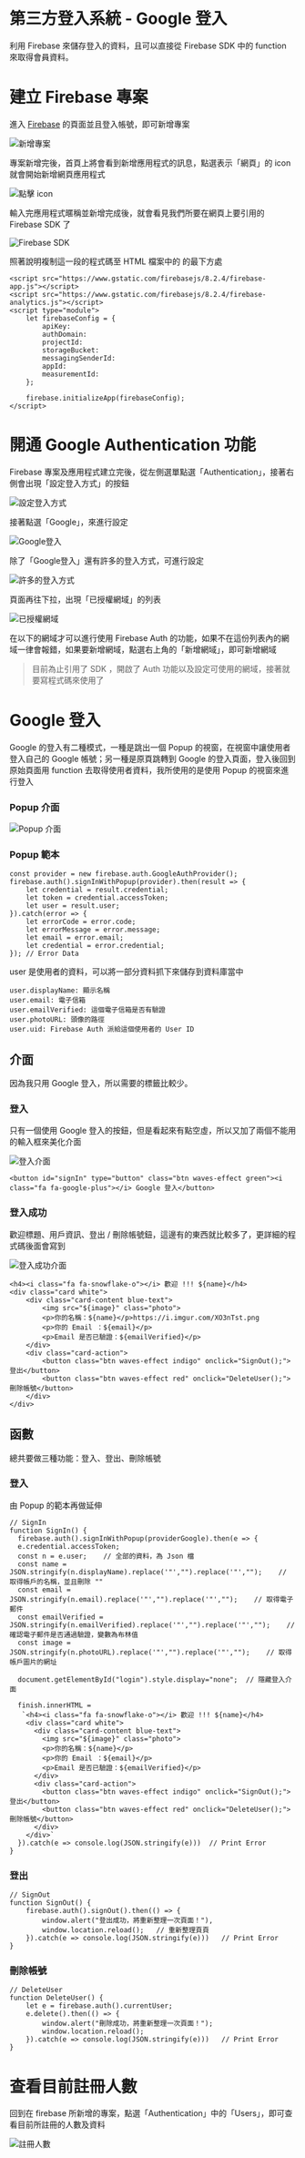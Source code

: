 # 第三方登入系統 - Google 登入
利用 Firebase 來儲存登入的資料，且可以直接從 Firebase SDK 中的 function 來取得會員資料。

# 建立 Firebase 專案
進入 [Firebase](https://firebase.google.com/) 的頁面並且登入帳號，即可新增專案

![新增專案](https://i.imgur.com/auyVR8x.png)

專案新增完後，首頁上將會看到新增應用程式的訊息，點選表示「網頁」的 icon 就會開始新增網頁應用程式

![點擊 icon](https://i.imgur.com/xyca8yr.png)

輸入完應用程式暱稱並新增完成後，就會看見我們所要在網頁上要引用的 Firebase SDK 了

![Firebase SDK](https://i.imgur.com/EFmteq3.png)

照著說明複制這一段的程式碼至 HTML 檔案中的 **<body>**  的最下方處

```htmlmixed=
<script src="https://www.gstatic.com/firebasejs/8.2.4/firebase-app.js"></script>
<script src="https://www.gstatic.com/firebasejs/8.2.4/firebase-analytics.js"></script>
<script type="module">
    let firebaseConfig = {
        apiKey:
        authDomain:
        projectId:
        storageBucket:
        messagingSenderId:
        appId:
        measurementId:
    };

    firebase.initializeApp(firebaseConfig);
</script>
```

# 開通 Google Authentication 功能
Firebase 專案及應用程式建立完後，從左側選單點選「Authentication」，接著右側會出現「設定登入方式」的按鈕

![設定登入方式](https://i.imgur.com/YpWCh0b.png)

接著點選「Google」，來進行設定

![Google登入](https://i.imgur.com/v8BXrWW.png)

除了「Google登入」還有許多的登入方式，可進行設定

![許多的登入方式](https://i.imgur.com/JG0O8gW.png)

頁面再往下拉，出現「已授權網域」的列表

![已授權網域](https://i.imgur.com/IktmHSo.png)

在以下的網域才可以進行使用 Firebase Auth 的功能，如果不在這份列表內的網域一律會報錯，如果要新增網域，點選右上角的「新增網域」，即可新增網域

> 目前為止引用了 SDK ，開啟了 Auth 功能以及設定可使用的網域，接著就要寫程式碼來使用了

# Google 登入
Google 的登入有二種模式，一種是跳出一個 Popup 的視窗，在視窗中讓使用者登入自己的 Google 帳號；另一種是原頁跳轉到 Google 的登入頁面，登入後回到原始頁面用 function 去取得使用者資料，我所使用的是使用 Popup 的視窗來進行登入

### **Popup 介面**

![Popup 介面](https://i.imgur.com/kyKwKCt.png)

### **Popup 範本**

```javascript=
const provider = new firebase.auth.GoogleAuthProvider();
firebase.auth().signInWithPopup(provider).then(result => {
    let credential = result.credential;
    let token = credential.accessToken;
    let user = result.user;
}).catch(error => {
    let errorCode = error.code;
    let errorMessage = error.message;
    let email = error.email;
    let credential = error.credential;
}); // Error Data
```

user 是使用者的資料，可以將一部分資料抓下來儲存到資料庫當中

```
user.displayName: 顯示名稱
user.email: 電子信箱
user.emailVerified: 這個電子信箱是否有驗證
user.photoURL: 頭像的路徑
user.uid: Firebase Auth 派給這個使用者的 User ID
```

## 介面

因為我只用 Google 登入，所以需要的標籤比較少。

### 登入

只有一個使用 Google 登入的按鈕，但是看起來有點空虛，所以又加了兩個不能用的輸入框來美化介面

![登入介面](https://i.imgur.com/dKVwLlo.png)

```
<button id="signIn" type="button" class="btn waves-effect green"><i class="fa fa-google-plus"></i> Google 登入</button>
```

### 登入成功

歡迎標題、用戶資訊、登出 / 刪除帳號鈕，這邊有的東西就比較多了，更詳細的程式碼後面會寫到

![登入成功介面](https://i.imgur.com/XO3nTst.png)

```
<h4><i class="fa fa-snowflake-o"></i> 歡迎 !!! ${name}</h4>
<div class="card white">
    <div class="card-content blue-text">
        <img src="${image}" class="photo">
        <p>你的名稱：${name}</p>https://i.imgur.com/XO3nTst.png
        <p>你的 Email ：${email}</p>
        <p>Email 是否已驗證：${emailVerified}</p>
    </div>
    <div class="card-action">
        <button class="btn waves-effect indigo" onclick="SignOut();">登出</button>
        <button class="btn waves-effect red" onclick="DeleteUser();">刪除帳號</button>
    </div>
</div>
```

## 函數

總共要做三種功能：登入、登出、刪除帳號

### 登入

由 Popup 的範本再做延伸

```javascript=
// SignIn
function SignIn() {
  firebase.auth().signInWithPopup(providerGoogle).then(e => { 
  e.credential.accessToken; 
  const n = e.user;    // 全部的資料，為 Json 檔
  const name = JSON.stringify(n.displayName).replace('"',"").replace('"',"");    // 取得帳戶的名稱，並且刪除 ""
  const email = JSON.stringify(n.email).replace('"',"").replace('"',"");    // 取得電子郵件
  const emailVerified = JSON.stringify(n.emailVerified).replace('"',"").replace('"',"");    // 確認電子郵件是否通過驗證，變數為布林值
  const image = JSON.stringify(n.photoURL).replace('"',"").replace('"',"");    // 取得帳戶圖片的網址

  document.getElementById("login").style.display="none";  // 隱藏登入介面

  finish.innerHTML =
   `<h4><i class="fa fa-snowflake-o"></i> 歡迎 !!! ${name}</h4>
    <div class="card white">
      <div class="card-content blue-text">
        <img src="${image}" class="photo">
        <p>你的名稱：${name}</p>
        <p>你的 Email ：${email}</p>
        <p>Email 是否已驗證：${emailVerified}</p>
      </div>
      <div class="card-action">
        <button class="btn waves-effect indigo" onclick="SignOut();">登出</button>
        <button class="btn waves-effect red" onclick="DeleteUser();">刪除帳號</button>
      </div>
    </div>`
  }).catch(e => console.log(JSON.stringify(e)))  // Print Error
}
```

### 登出

```javascript=
// SignOut
function SignOut() { 
    firebase.auth().signOut().then(() => { 
        window.alert("登出成功，將重新整理一次頁面！"), 
        window.location.reload();   // 重新整理頁頁
    }).catch(e => console.log(JSON.stringify(e)))   // Print Error
}
```

### 刪除帳號

```javascript=
// DeleteUser
function DeleteUser() { 
    let e = firebase.auth().currentUser; 
    e.delete().then(() => { 
        window.alert("刪除成功，將重新整理一次頁面！");
        window.location.reload();
    }).catch(e => console.log(JSON.stringify(e)))   // Print Error
} 
```

# 查看目前註冊人數

回到在 firebase 所新增的專案，點選「Authentication」中的「Users」，即可查看目前所註冊的人數及資料

![註冊人數](https://i.imgur.com/5Fwpczr.png)
